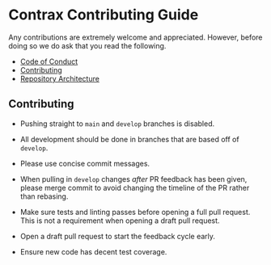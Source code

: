 # Contrax Contributing Guide

Any contributions are extremely welcome and appreciated. However, before doing so we do ask that you read the following.

- [Code of Conduct](https://github.com/hux-js/hux-contrax/blob/develop/CODE_OF_CONDUCT.md)
- [Contributing](#contributing)
- [Repository Architecture](#repository-architecture)

## Contributing

- Pushing straight to `main` and `develop` branches is disabled.

- All development should be done in branches that are based off of `develop`.

- Please use concise commit messages.

- When pulling in `develop` changes _after_ PR feedback has been given, please merge commit to avoid changing the timeline of the PR rather than rebasing.

- Make sure tests and linting passes before opening a full pull request. This is not a requirement when opening a draft pull request.

- Open a draft pull request to start the feedback cycle early.

- Ensure new code has decent test coverage.
